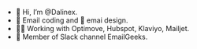 - 👋 Hi, I’m @Dalinex.
- 📧 Email coding and 🎨 emai design.
- 👩‍💼 Working with Optimove, Hubspot, Klaviyo, Mailjet.
- 💌 Member of Slack channel EmailGeeks.


<!---
Dalinex/Dalinex is a ✨ special ✨ repository because its `README.md` (this file) appears on your GitHub profile.
You can click the Preview link to take a look at your changes.
--->
